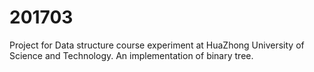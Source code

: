 # 201703
Project for Data structure course experiment at HuaZhong University of Science and Technology.
An implementation of binary tree.
